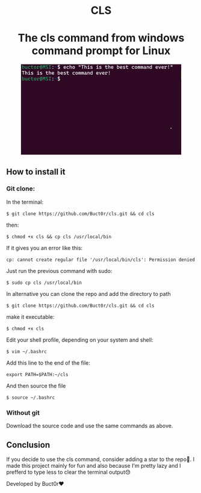 <h1 align="center">CLS</h1>

<h1 align="center">The cls command from windows command prompt for Linux</h2>

<p align="center">
  <img src="./imgs/gif.gif" alt="Demo cls">
</p>

## How to install it
### Git clone:
In the terminal: 
```
$ git clone https://github.com/Buct0r/cls.git && cd cls
```
then: 
```
$ chmod +x cls && cp cls /usr/local/bin
```

If it gives you an error like this:
```
cp: cannot create regular file '/usr/local/bin/cls': Permission denied
```
Just run the previous command with sudo:
```
$ sudo cp cls /usr/local/bin
```

In alternative you can clone the repo and add the directory to path
```
$ git clone https://github.com/Buct0r/cls.git && cd cls
```
make it executable: 
```
$ chmod +x cls
```
Edit your shell profile, depending on your system and shell:
```
$ vim ~/.bashrc
```
Add this line to the end of the file: 
```
export PATH=$PATH:~/cls
```
And then source the file
```
$ source ~/.bashrc
```
### Without git
Download the source code and use the same commands as above.

## Conclusion
If you decide to use the cls command, consider adding a star to the repo💫. I made this project mainly for fun and also because I'm pretty lazy and I prefferd to type less to clear the terminal output😓

Developed by Buct0r❤️